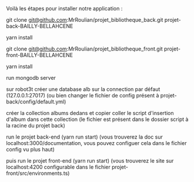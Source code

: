 Voilà les étapes pour installer notre application :

git clone git@github.com:MrRoulian/projet_bibliotheque_back.git projet-back-BAILLY-BELLAHCENE

yarn install

git clone git@github.com:MrRoulian/projet_bibliotheque_front.git projet-front-BAILLY-BELLAHCENE

yarn install

run mongodb server

sur robot3t créer une database alb sur la connection par défaut (127.0.0.1:27017) (ou bien changer le fichier de config présent à projet-back/config/default.yml)

créer la collection albums dedans et copier coller le script d'insertion d'album dans cette collection (le fichier est présent dans le dossier script à la racine du projet back)


run le projet back-end (yarn run start) (vous trouverez la doc sur localhost:3000/documentation, vous pouvez configuer cela dans le fichier config vu plus haut)

puis run le projet front-end (yarn run start) (vous trouverez le site sur localhost:4200 configurable dans le fichier projet-front/src/environments.ts)
